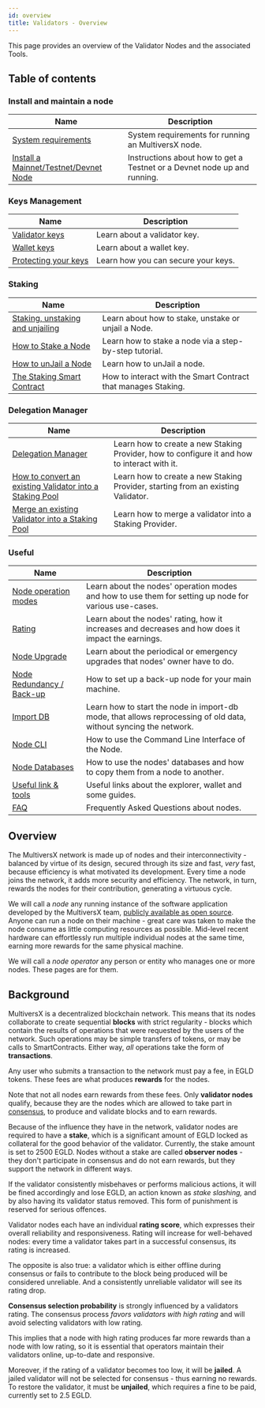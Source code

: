 ```yaml
---
id: overview
title: Validators - Overview
---
```


This page provides an overview of the Validator Nodes and the associated Tools.

[comment]: # (mx-context-auto)

## Table of contents

[comment]: # (mx-context-auto)

### Install and maintain a node

| Name                                                                              | Description                                                              |
| --------------------------------------------------------------------------------- | ------------------------------------------------------------------------ |
| [System requirements](/validators/system-requirements)                            | System requirements for running an MultiversX node.                      |
| [Install a Mainnet/Testnet/Devnet Node](/validators/nodes-scripts/config-scripts) | Instructions about how to get a Testnet or a Devnet node up and running. |

[comment]: # (mx-context-auto)

### Keys Management

| Name                                                            | Description                         |
| --------------------------------------------------------------- | ----------------------------------- |
| [Validator keys](/validators/key-management/validator-keys)     | Learn about a validator key.        |
| [Wallet keys](/validators/key-management/wallet-keys)           | Learn about a wallet key.           |
| [Protecting your keys](/validators/key-management/protect-keys) | Learn how you can secure your keys. |

[comment]: # (mx-context-auto)

### Staking

| Name                                                                                | Description                                                   |
| ----------------------------------------------------------------------------------- | ------------------------------------------------------------- |
| [Staking, unstaking and unjailing](/validators/staking/staking-unstaking-unjailing) | Learn about how to stake, unstake or unjail a Node.           |
| [How to Stake a Node](/validators/staking)                                          | Learn how to stake a node via a step-by-step tutorial.        |
| [How to unJail a Node](/validators/staking/unjailing)                               | Learn how to unJail a node.                                   |
| [The Staking Smart Contract](/validators/staking/staking-smart-contract)            | How to interact with the Smart Contract that manages Staking. |

[comment]: # (mx-context-auto)

### Delegation Manager

| Name                                                                                                                         | Description                                                                                  |
| ---------------------------------------------------------------------------------------------------------------------------- | -------------------------------------------------------------------------------------------- |
| [Delegation Manager](/validators/delegation-manager)                                                                         | Learn how to create a new Staking Provider, how to configure it and how to interact with it. |
| [How to convert an existing Validator into a Staking Pool](/validators/staking/convert-existing-validator-into-staking-pool) | Learn how to create a new Staking Provider, starting from an existing Validator.             |
| [Merge an existing Validator into a Staking Pool](/validators/staking/merge-validator-delegation-sc)                         | Learn how to merge a validator into a Staking Provider.                                      |

[comment]: # (mx-context-auto)

### Useful

| Name                                                     | Description                                                                                                       |
| -------------------------------------------------------- | ----------------------------------------------------------------------------------------------------------------- |
| [Node operation modes](/validators/node-operation-modes) | Learn about the nodes' operation modes and how to use them for setting up node for various use-cases.             |
| [Rating](/validators/rating)                             | Learn about the nodes' rating, how it increases and decreases and how does it impact the earnings.                |
| [Node Upgrade](/validators/node-upgrades)                | Learn about the periodical or emergency upgrades that nodes' owner have to do.                                    |
| [Node Redundancy / Back-up](/validators/redundancy)      | How to set up a back-up node for your main machine.                                                               |
| [Import DB](/validators/import-db)                       | Learn how to start the node in import-db mode, that allows reprocessing of old data, without syncing the network. |
| [Node CLI](/validators/node-cli)                         | How to use the Command Line Interface of the Node.                                                                |
| [Node Databases](/validators/node-databases)             | How to use the nodes' databases and how to copy them from a node to another.                                      |
| [Useful link & tools](/validators/useful-links)          | Useful links about the explorer, wallet and some guides.                                                          |
| [FAQ](/validators/faq)                                   | Frequently Asked Questions about nodes.                                                                           |

[comment]: # (mx-context-auto)

## Overview

The MultiversX network is made up of nodes and their interconnectivity - balanced by virtue of its design, secured through its size and fast, _very_ fast, because efficiency is what motivated its development. Every time a node joins the network, it adds more security and efficiency. The network, in turn, rewards the nodes for their contribution, generating a virtuous cycle.

We will call a _node_ any running instance of the software application developed by the MultiversX team, [publicly available as open source](https://github.com/multiversx/mx-chain-go). Anyone can run a node on their machine - great care was taken to make the node consume as little computing resources as possible. Mid-level recent hardware can effortlessly run multiple individual nodes at the same time, earning more rewards for the same physical machine.

We will call a _node operator_ any person or entity who manages one or more nodes. These pages are for them.

[comment]: # (mx-context-auto)

## Background

MultiversX is a decentralized blockchain network. This means that its nodes collaborate to create sequential **blocks** with strict regularity - blocks which contain the results of operations that were requested by the users of the network. Such operations may be simple transfers of tokens, or may be calls to SmartContracts. Either way, _all_ operations take the form of **transactions**.

Any user who submits a transaction to the network must pay a fee, in EGLD tokens. These fees are what produces **rewards** for the nodes.

Note that not all nodes earn rewards from these fees. Only **validator nodes** qualify, because they are the nodes which are allowed to take part in [consensus](/technology/secure-proof-of-stake), to produce and validate blocks and to earn rewards.

Because of the influence they have in the network, validator nodes are required to have a **stake**, which is a significant amount of EGLD locked as collateral for the good behavior of the validator. Currently, the stake amount is set to 2500 EGLD. Nodes without a stake are called **observer nodes** - they don't participate in consensus and do not earn rewards, but they support the network in different ways.

If the validator consistently misbehaves or performs malicious actions, it will be fined accordingly and lose EGLD, an action known as _stake slashing,_ and by also having its validator status removed. This form of punishment is reserved for serious offences.

Validator nodes each have an individual **rating score**, which expresses their overall reliability and responsiveness. Rating will increase for well-behaved nodes: every time a validator takes part in a successful consensus, its rating is increased.

The opposite is also true: a validator which is either offline during consensus or fails to contribute to the block being produced will be considered unreliable. And a consistently unreliable validator will see its rating drop.

**Consensus selection probability** is strongly influenced by a validators rating. The consensus process _favors validators with high rating_ and will avoid selecting validators with low rating.

This implies that a node with high rating produces far more rewards than a node with low rating, so it is essential that operators maintain their validators online, up-to-date and responsive.

Moreover, if the rating of a validator becomes too low, it will be **jailed**. A jailed validator will not be selected for consensus - thus earning no rewards. To restore the validator, it must be **unjailed**, which requires a fine to be paid, currently set to 2.5 EGLD.
